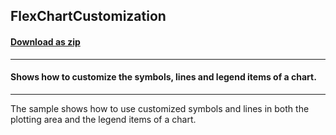 ## FlexChartCustomization
#### [Download as zip](https://grapecity.github.io/DownGit/#/home?url=https://github.com/GrapeCity/ComponentOne-WinForms-Samples/tree/master/NetFramework\FlexChart\CS\FlexChartCustomization)
____
#### Shows how to customize the symbols, lines and legend items of a chart.
____
The sample shows how to use customized symbols and lines in both the plotting area and the legend items of a chart. 

